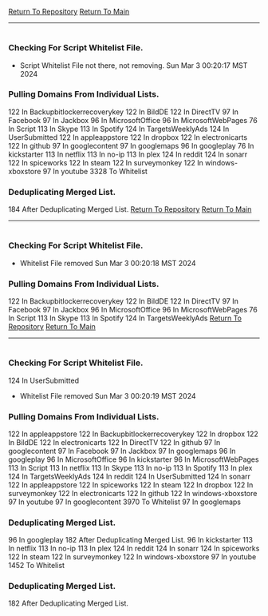 [Return To Repository](https://github.com/DigitalWarrior/piholeparser/)
[Return To Main](https://github.com/DigitalWarrior/piholeparser/blob/master/RecentRunLogs/Mainlog.md)
____________________________________
# 
### Checking For Script Whitelist File.
* Script Whitelist File not there, not removing. Sun Mar  3 00:20:17 MST 2024
### Pulling Domains From Individual Lists.
122 In Backupbitlockerrecoverykey
122 In BildDE
122 In DirectTV
97 In Facebook
97 In Jackbox
96 In MicrosoftOffice
96 In MicrosoftWebPages
76 In Script
113 In Skype
113 In Spotify
124 In TargetsWeeklyAds
124 In UserSubmitted
122 In appleappstore
122 In dropbox
122 In electronicarts
122 In github
97 In googlecontent
97 In googlemaps
96 In googleplay
76 In kickstarter
113 In netflix
113 In no-ip
113 In plex
124 In reddit
124 In sonarr
122 In spiceworks
122 In steam
122 In surveymonkey
122 In windows-xboxstore
97 In youtube
3328 To Whitelist
### Deduplicating Merged List.
184 After Deduplicating Merged List.
[Return To Repository](https://github.com/DigitalWarrior/piholeparser/)
[Return To Main](https://github.com/DigitalWarrior/piholeparser/blob/master/RecentRunLogs/Mainlog.md)
____________________________________
# 
### Checking For Script Whitelist File.
* Whitelist File removed Sun Mar  3 00:20:18 MST 2024
### Pulling Domains From Individual Lists.
122 In Backupbitlockerrecoverykey
122 In BildDE
122 In DirectTV
97 In Facebook
97 In Jackbox
96 In MicrosoftOffice
96 In MicrosoftWebPages
76 In Script
113 In Skype
113 In Spotify
124 In TargetsWeeklyAds
[Return To Repository](https://github.com/DigitalWarrior/piholeparser/)
[Return To Main](https://github.com/DigitalWarrior/piholeparser/blob/master/RecentRunLogs/Mainlog.md)
____________________________________
# 
### Checking For Script Whitelist File.
124 In UserSubmitted
* Whitelist File removed Sun Mar  3 00:20:19 MST 2024
### Pulling Domains From Individual Lists.
122 In appleappstore
122 In Backupbitlockerrecoverykey
122 In dropbox
122 In BildDE
122 In electronicarts
122 In DirectTV
122 In github
97 In googlecontent
97 In Facebook
97 In Jackbox
97 In googlemaps
96 In googleplay
96 In MicrosoftOffice
96 In kickstarter
96 In MicrosoftWebPages
113 In Script
113 In netflix
113 In Skype
113 In no-ip
113 In Spotify
113 In plex
124 In TargetsWeeklyAds
124 In reddit
124 In UserSubmitted
124 In sonarr
122 In appleappstore
122 In spiceworks
122 In steam
122 In dropbox
122 In surveymonkey
122 In electronicarts
122 In github
122 In windows-xboxstore
97 In youtube
97 In googlecontent
3970 To Whitelist
97 In googlemaps
### Deduplicating Merged List.
96 In googleplay
182 After Deduplicating Merged List.
96 In kickstarter
113 In netflix
113 In no-ip
113 In plex
124 In reddit
124 In sonarr
124 In spiceworks
122 In steam
122 In surveymonkey
122 In windows-xboxstore
97 In youtube
1452 To Whitelist
### Deduplicating Merged List.
182 After Deduplicating Merged List.
